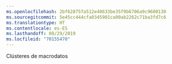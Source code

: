 ```yaml
---
ms.openlocfilehash: 2bf62875fa512e40633be35f9b6706a9c9600130
ms.sourcegitcommit: 5e45cc444cfa0345901ca00ab2262c71ba3fd7c6
ms.translationtype: HT
ms.contentlocale: es-ES
ms.lasthandoff: 08/29/2019
ms.locfileid: "70155470"
---
```

Clústeres de macrodatos